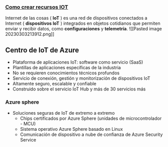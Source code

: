 ### [Como crear recursos IOT](https://youtu.be/RHkqFxJWhr8?list=PLGjZwEtPN7j-Q59JYso3L4_yoCjj2syrM&t=152)
Internet de las cosas ( **IoT** ) es una red de dispositivos conectados a Internet ( **dispositivos IoT** ) integrados en objetos cotidianos que permiten enviar y recibir datos, como **configuraciones** y **telemetría**.
![[Pasted image 20230303213912.png]]
## Centro de IoT de Azure
-   Plataforma de aplicaciones IoT: software como servicio (SaaS)
-   Plantillas de aplicaciones específicas de la industria
-   No se requieren conocimientos técnicos profundos
-   Servicio de conexión, gestión y monitorización de dispositivos IoT
-   Altamente seguro, escalable y confiable
-   Construido sobre el servicio IoT Hub y más de 30 servicios más

### Azure sphere
-   Soluciones seguras de IoT de extremo a extremo
    -   Chips certificados por Azure Sphere (unidades de microcontrolador - MCU)
    -   Sistema operativo Azure Sphere basado en Linux
    -   Comunicación de dispositivo a nube de confianza de Azure Security Service